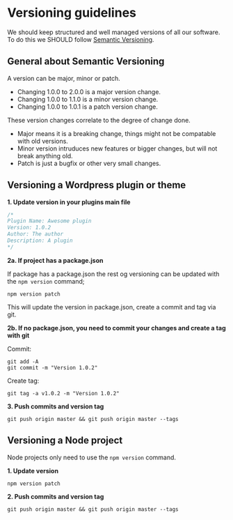 # Versioning guidelines

We should keep structured and well managed versions of all our software.
To do this we SHOULD follow [Semantic Versioning](http://semver.org/).

## General about Semantic Versioning

A version can be major, minor or patch.

* Changing 1.0.0 to 2.0.0 is a major version change.
* Changing 1.0.0 to 1.1.0 is a minor version change.
* Changing 1.0.0 to 1.0.1 is a patch version change.

These version changes correlate to the degree of change done.

* Major means it is a breaking change, things might not be compatable with old versions.
* Minor version intruduces new features or bigger changes, but will not break anything old.
* Patch is just a bugfix or other very small changes.

## Versioning a Wordpress plugin or theme

**1. Update version in your plugins main file**

```php
/*
Plugin Name: Awesome plugin
Version: 1.0.2
Author: The author
Description: A plugin
*/
```

**2a. If project has a package.json**

If package has a package.json the rest og versioning can be updated with the `npm version` command;

```shell
npm version patch
```
This will update the version in package.json, create a commit and tag via git.


**2b. If no package.json, you need to commit your changes and create a tag with git**

Commit:

```
git add -A
git commit -m "Version 1.0.2"
```

Create tag:

```
git tag -a v1.0.2 -m "Version 1.0.2"
```

**3. Push commits and version tag**

```
git push origin master && git push origin master --tags
```

## Versioning a Node project

Node projects only need to use the `npm version` command.

**1. Update version**

```shell
npm version patch
```

**2. Push commits and version tag**

```
git push origin master && git push origin master --tags
```
